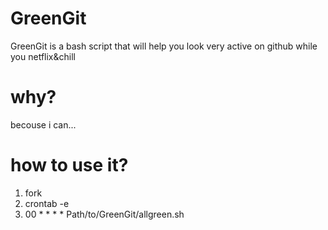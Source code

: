 # GreenGit
GreenGit is a bash script that will help you look very active on github while you netflix&chill
# why?
becouse i can...

# how to use it?
1. fork
2. crontab -e
3. 00 * * * * Path/to/GreenGit/allgreen.sh
